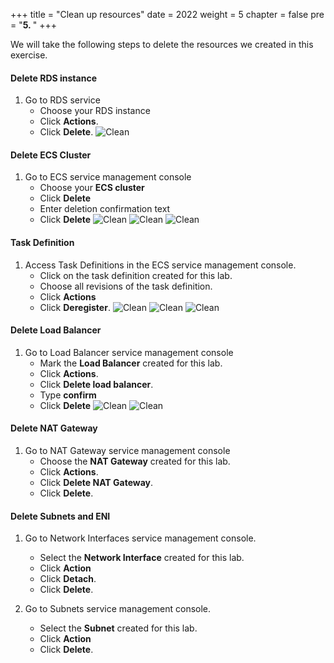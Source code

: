 +++
title = "Clean up resources"
date = 2022
weight = 5
chapter = false
pre = "<b>5. </b>"
+++

We will take the following steps to delete the resources we created in this exercise.

#### Delete RDS instance

1. Go to RDS service
   + Choose your RDS instance
   + Click **Actions**.
   + Click **Delete**.
![Clean](/images/001-cleanup.png)


#### Delete ECS Cluster
1. Go to ECS service management console
   + Choose your **ECS cluster**
   + Click **Delete**
   + Enter deletion confirmation text 
   + Click **Delete**
![Clean](/images/002-cleanup.png)
![Clean](/images/003-cleanup.png)
![Clean](/images/004-cleanup.png)

#### Task Definition

1. Access Task Definitions in the ECS service management console.
   + Click on the task definition created for this lab.
   + Choose all revisions of the task definition.
   + Click **Actions**
   + Click **Deregister**.
![Clean](/images/005-cleanup.png)
![Clean](/images/006-cleanup.png)
![Clean](/images/007-cleanup.png)

#### Delete Load Balancer

1. Go to Load Balancer service management console
   + Mark the **Load Balancer** created for this lab.
   + Click **Actions**.
   + Click **Delete load balancer**.
   + Type **confirm**
   + Click **Delete**
![Clean](/images/008-cleanup.png)
![Clean](/images/009-cleanup.png)

#### Delete NAT Gateway
1. Go to NAT Gateway service management console
   + Choose the **NAT Gateway** created for this lab.
   + Click **Actions**.
   + Click **Delete NAT Gateway**.
   + Click **Delete**.


#### Delete Subnets and ENI
1. Go to Network Interfaces service management console.
   + Select the **Network Interface** created for this lab.
   + Click **Action**
   + Click **Detach**.
   + Click **Delete**.

2. Go to Subnets service management console.
   + Select the **Subnet** created for this lab.
   + Click **Action**
   + Click **Delete**.

